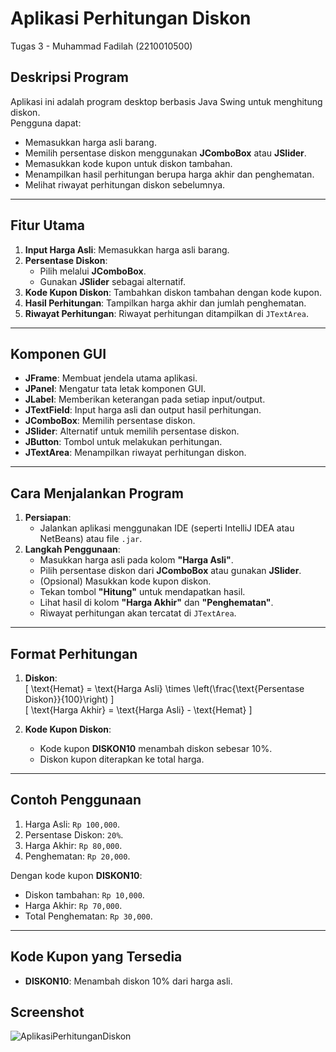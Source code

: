 # Aplikasi Perhitungan Diskon  
Tugas 3 - Muhammad Fadilah (2210010500)

## Deskripsi Program  
Aplikasi ini adalah program desktop berbasis Java Swing untuk menghitung diskon.  
Pengguna dapat:  
- Memasukkan harga asli barang.  
- Memilih persentase diskon menggunakan **JComboBox** atau **JSlider**.  
- Memasukkan kode kupon untuk diskon tambahan.  
- Menampilkan hasil perhitungan berupa harga akhir dan penghematan.  
- Melihat riwayat perhitungan diskon sebelumnya.  

---

## Fitur Utama  
1. **Input Harga Asli**: Memasukkan harga asli barang.  
2. **Persentase Diskon**:  
   - Pilih melalui **JComboBox**.  
   - Gunakan **JSlider** sebagai alternatif.  
3. **Kode Kupon Diskon**: Tambahkan diskon tambahan dengan kode kupon.  
4. **Hasil Perhitungan**: Tampilkan harga akhir dan jumlah penghematan.  
5. **Riwayat Perhitungan**: Riwayat perhitungan ditampilkan di `JTextArea`.  

---

## Komponen GUI  
- **JFrame**: Membuat jendela utama aplikasi.  
- **JPanel**: Mengatur tata letak komponen GUI.  
- **JLabel**: Memberikan keterangan pada setiap input/output.  
- **JTextField**: Input harga asli dan output hasil perhitungan.  
- **JComboBox**: Memilih persentase diskon.  
- **JSlider**: Alternatif untuk memilih persentase diskon.  
- **JButton**: Tombol untuk melakukan perhitungan.  
- **JTextArea**: Menampilkan riwayat perhitungan diskon.  

---

## Cara Menjalankan Program  
1. **Persiapan**:  
   - Jalankan aplikasi menggunakan IDE (seperti IntelliJ IDEA atau NetBeans) atau file `.jar`.  
2. **Langkah Penggunaan**:  
   - Masukkan harga asli pada kolom **"Harga Asli"**.  
   - Pilih persentase diskon dari **JComboBox** atau gunakan **JSlider**.  
   - (Opsional) Masukkan kode kupon diskon.  
   - Tekan tombol **"Hitung"** untuk mendapatkan hasil.  
   - Lihat hasil di kolom **"Harga Akhir"** dan **"Penghematan"**.  
   - Riwayat perhitungan akan tercatat di `JTextArea`.  

---

## Format Perhitungan  
1. **Diskon**:  
   \[
   \text{Hemat} = \text{Harga Asli} \times \left(\frac{\text{Persentase Diskon}}{100}\right)
   \]  
   \[
   \text{Harga Akhir} = \text{Harga Asli} - \text{Hemat}
   \]  

2. **Kode Kupon Diskon**:  
   - Kode kupon **DISKON10** menambah diskon sebesar 10%.  
   - Diskon kupon diterapkan ke total harga.  

---

## Contoh Penggunaan  
1. Harga Asli: `Rp 100,000`.  
2. Persentase Diskon: `20%`.  
3. Harga Akhir: `Rp 80,000`.  
4. Penghematan: `Rp 20,000`.  

Dengan kode kupon **DISKON10**:  
- Diskon tambahan: `Rp 10,000`.  
- Harga Akhir: `Rp 70,000`.  
- Total Penghematan: `Rp 30,000`.  

---

## Kode Kupon yang Tersedia  
- **DISKON10**: Menambah diskon 10% dari harga asli.  

## Screenshot
![AplikasiPerhitunganDiskon](https://github.com/user-attachments/assets/7930b964-686a-48ad-9f04-c3c2aac8c6d9)


